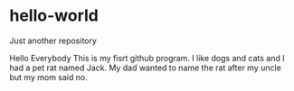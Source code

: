 # hello-world
Just another repository

Hello Everybody
This is my fisrt github program. I like dogs and cats and I had a pet rat named Jack.
My dad wanted to name the rat after my uncle but my mom said no. 
